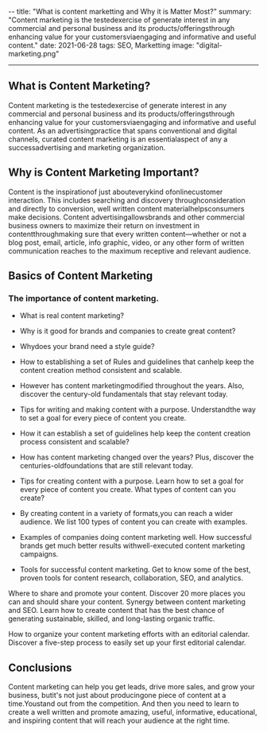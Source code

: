 --
title: "What is content marketting and Why it is Matter Most?"
summary: "Content marketing is the testedexercise of generate interest in any commercial and personal business and its products/offeringsthrough enhancing value for your customersviaengaging and informative and useful content."
date: 2021-06-28
tags: SEO, Marketting
image: "digital-marketing.png"

---

## What is Content Marketing?

Content marketing is the testedexercise of generate interest in any commercial and personal business and its products/offeringsthrough enhancing value for your customersviaengaging and informative and useful content. As an advertisingpractice that spans conventional and digital channels, curated content marketing is an essentialaspect of any a successadvertising and marketing organization.

## Why is Content Marketing Important?

Content is the inspirationof just abouteverykind ofonlinecustomer interaction. This includes searching and discovery throughconsideration and directly to conversion, well written content materialhelpsconsumers make decisions. Content advertisingallowsbrands and other commercial business owners to maximize their return on investment in contentthroughmaking sure that every written content—whether or not a blog post, email, article, info graphic, video, or any other form of written communication reaches to the maximum receptive and relevant audience.

## Basics of Content Marketing

### The importance of content marketing.

- What is real content marketing?

- Why is it good for brands and companies to create great content?

- Whydoes your brand need a style guide?

- How to establishing a set of Rules and guidelines that canhelp keep the content creation method consistent and scalable.

- However has content marketingmodified throughout the years. Also, discover the century-old fundamentals that stay relevant today.

- Tips for writing and making content with a purpose. Understandthe way to set a goal for every piece of content you create.

- How it can establish a set of guidelines help keep the content creation process consistent and scalable?

- How has content marketing changed over the years? Plus, discover the centuries-oldfoundations that are still relevant today.

- Tips for creating content with a purpose. Learn how to set a goal for every piece of content you create. What types of content can you create?

- By creating content in a variety of formats,you can reach a wider audience. We list 100 types of content you can create with examples.

- Examples of companies doing content marketing well. How successful brands get much better results withwell-executed content marketing campaigns.

- Tools for successful content marketing. Get to know some of the best, proven tools for content research, collaboration, SEO, and analytics.

Where to share and promote your content. Discover 20 more places you can and should share your content. Synergy between content marketing and SEO. Learn how to create content that has the best chance of generating sustainable, skilled, and long-lasting organic traffic.

How to organize your content marketing efforts with an editorial calendar. Discover a five-step process to easily set up your first editorial calendar.

## Conclusions

Content marketing can help you get leads, drive more sales, and grow your business, butit&#39;s not just about producingone piece of content at a time.Youstand out from the competition. And then you need to learn to create a well written and promote amazing, useful, informative, educational, and inspiring content that will reach your audience at the right time.
